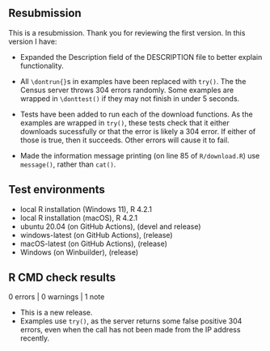 ## Resubmission
This is a resubmission. Thank you for reviewing the first version. In this version I have:

* Expanded the Description field of the DESCRIPTION file to better explain functionality.

* All `\dontrun{}`s in examples have been replaced with `try()`. The the Census server throws 304 errors randomly.
Some examples are wrapped in `\donttest()` if they may not finish in under 5 seconds.

* Tests have been added to run each of the download functions. As the examples are wrapped in `try()`,
these tests check that it either downloads sucessfully or that the error is likely a 304 error. 
If either of those is true, then it succeeds. Other errors will cause it to fail.

* Made the information message printing (on line 85 of `R/download.R`) use `message()`, rather than `cat()`.

## Test environments
* local R installation (Windows 11), R 4.2.1
* local R installation (macOS), R 4.2.1
* ubuntu 20.04 (on GitHub Actions), (devel and release)
* windows-latest (on GitHub Actions), (release)
* macOS-latest (on GitHub Actions), (release)
* Windows (on Winbuilder), (release)

## R CMD check results

0 errors | 0 warnings | 1 note

* This is a new release.
* Examples use `try()`, as the server returns some false positive 304 errors, even when
the call has not been made from the IP address recently. 

